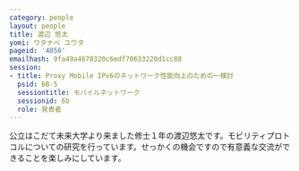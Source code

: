 ```yaml
---
category: people
layout: people
title: 渡辺 悠太
yomi: ワタナベ ユウタ
pageid: '4056'
emailhash: 9fa49a4678320c6edf70633220d1cc88
session:
- title: Proxy Mobile IPv6のネットワーク性能向上のための一検討
  psid: 6B-5
  sessiontitle: モバイルネットワーク
  sessionid: 6b
  role: 発表者
---
```

公立はこだて未来大学より来ました修士１年の渡辺悠太です。モビリティプロトコルについての研究を行っています。せっかくの機会ですので有意義な交流ができることを楽しみにしています。